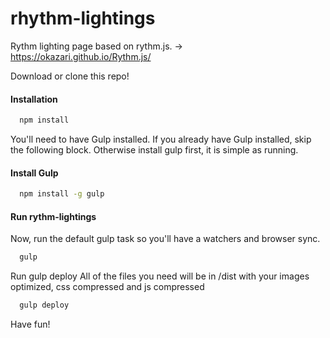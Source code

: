 # rhythm-lightings
Rythm lighting page based on rythm.js. -> https://okazari.github.io/Rythm.js/

Download or clone this repo!

#### Installation
```bash
  npm install
```

You'll need to have Gulp installed. If you already have Gulp installed, skip the following block. Otherwise install gulp first, it is simple as running.

#### Install Gulp
```bash
  npm install -g gulp
```

#### Run rythm-lightings
Now, run the default gulp task so you'll have a watchers and browser sync.
```bash
  gulp
```
Run gulp deploy All of the files you need will be in /dist with your images optimized, css compressed and js compressed
```bash
  gulp deploy
```

Have fun!
